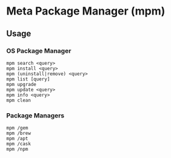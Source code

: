 # Meta Package Manager (mpm)

## Usage

### OS Package Manager

```
mpm search <query>
mpm install <query>
mpm (uninstall|remove) <query>
mpm list [query]
mpm upgrade
mpm update <query>
mpm info <query>
mpm clean
```

### Package Managers

```
mpm /gem
mpm /brew
mpm /apt
mpm /cask
mpm /npm
```

